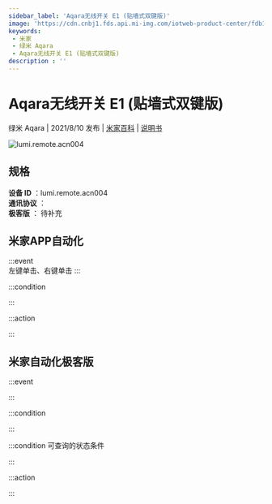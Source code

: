```yaml
---
sidebar_label: 'Aqara无线开关 E1 (贴墙式双键版)'
image: 'https://cdn.cnbj1.fds.api.mi-img.com/iotweb-product-center/fdb1c135055be64ae8537ad97a9819c7_fbc26b45fdd099746cd592c834f870ea_E1-2.1.png?GalaxyAccessKeyId=AKVGLQWBOVIRQ3XLEW&Expires=9223372036854775807&Signature=bWKniYX43Id6pkGN62U+gDQ0fVw='
keywords: 
 - 米家
 - 绿米 Aqara
 - Aqara无线开关 E1 (贴墙式双键版)
description : ''
---
```

# Aqara无线开关 E1 (贴墙式双键版)

绿米 Aqara | 2021/8/10 发布 | [米家百科](https://home.mi.com/webapp/content/baike/product/index.html?model=lumi.remote.acn004) | [说明书](https://home.mi.com/views/introduction.html?model=lumi.remote.acn004&region=cn)

![lumi.remote.acn004](https://cdn.cnbj1.fds.api.mi-img.com/iotweb-product-center/fdb1c135055be64ae8537ad97a9819c7_fbc26b45fdd099746cd592c834f870ea_E1-2.1.png?GalaxyAccessKeyId=AKVGLQWBOVIRQ3XLEW&Expires=9223372036854775807&Signature=bWKniYX43Id6pkGN62U+gDQ0fVw=)

## 规格  
> 
**设备 ID** ：lumi.remote.acn004  
**通讯协议** ：  
**极客版**  ： 待补充 


## 米家APP自动化  

:::event  
左键单击、右键单击
:::

:::condition  

:::

:::action   

:::

## 米家自动化极客版  

:::event  

:::

:::condition  

:::

:::condition 可查询的状态条件  

:::

:::action  

:::

        
